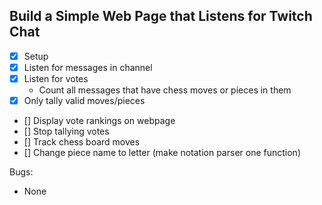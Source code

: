 ## Build a Simple Web Page that Listens for Twitch Chat

* [x] Setup
* [x] Listen for messages in channel
* [x] Listen for votes
  * Count all messages that have chess moves or pieces in them
* [x] Only tally valid moves/pieces
* [] Display vote rankings on webpage
* [] Stop tallying votes
* [] Track chess board moves
* [] Change piece name to letter (make notation parser one function)



Bugs:
* None